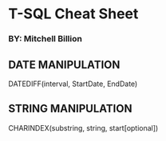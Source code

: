 # T-SQL Cheat Sheet
### BY: Mitchell Billion

## DATE MANIPULATION

DATEDIFF(interval, StartDate, EndDate)

## STRING MANIPULATION

CHARINDEX(substring, string, start[optional])
